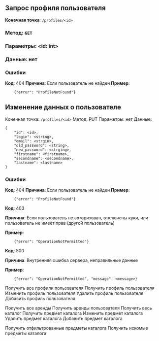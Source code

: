## Запрос профиля пользователя

**Конечная точка**: `/profiles/<id>`
### Метод: `GET`
### Параметры: <id: int>
### Данные: нет

### Ошибки

**Код**: 404
**Причина**: Если пользователь не найден
**Пример**:
```
	{"error": "ProfileNotFound"}
```

## Изменение данных о пользователе

Конечная точка: `/profiles/<id>`
Метод: PUT
Параметры: нет
Данные:
```
{
	"id": <id>,
	"login": <string>,
	"email": <strgin>,
	"old_password": <string>,
	"new_password": <strging>,
	"firstname": <firstname>,
	"secondname": <secondname>,	
	"lastname": <lastname>
}
```

### Ошибки

**Код**: 404
**Причина**: Если пользователь не найден
**Пример**:
```
	{"error": "ProfileNotFound"}
```

**Код**: 403

**Причина**:
Если пользователь не авторизован, отключены куки,
или пользователь не имеет прав (другой пользователь)

**Пример**:
```
	{"error": "OperationNotPermitted"}
```

**Код**: 500

**Причина**:
Внутренняя ошибка сервера, неправильные данные

**Пример**:
```
	{"error": "OperationNotPermitted", "message": <message>}
```


Получить все профили пользователя
Получить профиль пользователя
Изменить профиль пользователя
Удалить профиль пользователя
Добавить профиль пользователя

Получить все аренды
Получить аренды пользователя
Получить весь каталог
Получить предмет каталога
Изменить предмет каталога
Удалить предмет каталога
Добавить предмет каталога

Получить отфильтрованные предметы каталога
Получить искомые предметы каталога


